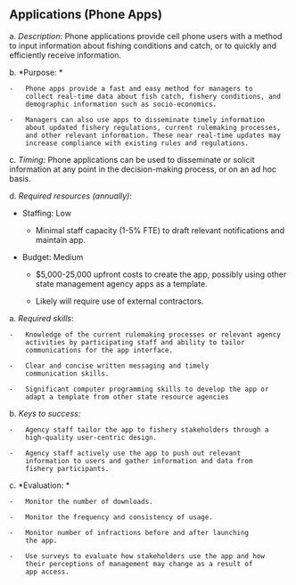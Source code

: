 ## Applications (Phone Apps)

a.  *Description:* Phone applications provide cell phone users with a
    method to input information about fishing conditions and catch, or
    to quickly and efficiently receive information.

b.  *Purpose: *

    -   Phone apps provide a fast and easy method for managers to
        collect real-time data about fish catch, fishery conditions, and
        demographic information such as socio-economics.

    -   Managers can also use apps to disseminate timely information
        about updated fishery regulations, current rulemaking processes,
        and other relevant information. These near real-time updates may
        increase compliance with existing rules and regulations.

c.  *Timing*: Phone applications can be used to disseminate or solicit
    information at any point in the decision-making process, or on an ad
    hoc basis.

d.  *Required resources* *(annually)*:

-   Staffing: Low

    -   Minimal staff capacity (1-5% FTE) to draft relevant
        notifications and maintain app.

-   Budget: Medium

    -   \$5,000-25,000 upfront costs to create the app, possibly using
        other state management agency apps as a template.

    -   Likely will require use of external contractors.

a.  *Required skills*:

    -   Knowledge of the current rulemaking processes or relevant agency
        activities by participating staff and ability to tailor
        communications for the app interface.

    -   Clear and concise written messaging and timely
        communication skills.

    -   Significant computer programming skills to develop the app or
        adapt a template from other state resource agencies

b.  *Keys to success:*

    -   Agency staff tailor the app to fishery stakeholders through a
        high-quality user-centric design.

    -   Agency staff actively use the app to push out relevant
        information to users and gather information and data from
        fishery participants.

c.  *Evaluation: *

    -   Monitor the number of downloads.

    -   Monitor the frequency and consistency of usage.

    -   Monitor number of infractions before and after launching
        the app.

    -   Use surveys to evaluate how stakeholders use the app and how
        their perceptions of management may change as a result of
        app access.

